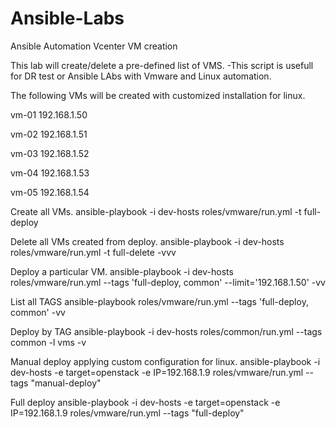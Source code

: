 # Ansible-Labs
Ansible Automation Vcenter VM creation


This lab will create/delete a pre-defined list of VMS.
-This script is usefull for DR test or Ansible LAbs with Vmware and Linux automation.

The following VMs will be created with customized installation for linux.

vm-01	192.168.1.50

vm-02	192.168.1.51

vm-03	192.168.1.52

vm-04	192.168.1.53

vm-05	192.168.1.54


Create all VMs.
ansible-playbook -i dev-hosts roles/vmware/run.yml -t full-deploy

Delete all VMs created from deploy.
ansible-playbook -i dev-hosts roles/vmware/run.yml -t full-delete -vvv

Deploy a particular VM.
ansible-playbook -i dev-hosts roles/vmware/run.yml --tags 'full-deploy, common' --limit='192.168.1.50' -vv

List all TAGS 
ansible-playbook  roles/vmware/run.yml --tags 'full-deploy, common'  -vv

Deploy by TAG
ansible-playbook -i dev-hosts roles/common/run.yml --tags common -l vms -v

Manual deploy applying custom configuration for linux.
ansible-playbook -i dev-hosts -e target=openstack -e IP=192.168.1.9 roles/vmware/run.yml --tags "manual-deploy"

Full deploy
ansible-playbook -i dev-hosts -e target=openstack -e IP=192.168.1.9 roles/vmware/run.yml --tags "full-deploy"

